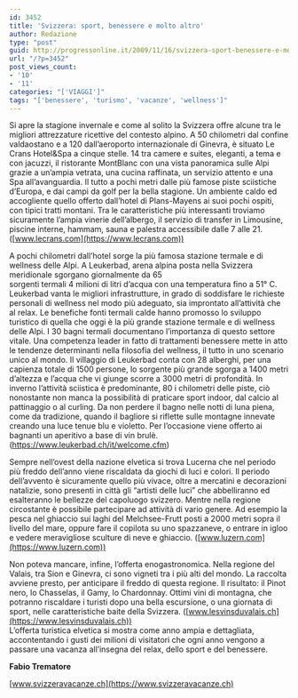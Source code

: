 ```yaml
---
id: 3452
title: 'Svizzera: sport, benessere e molto altro'
author: Redazione
type: "post"
guid: http://progressonline.it/2009/11/16/svizzera-sport-benessere-e-molto-altro/
url: "/?p=3452"
post_views_count:
- '10'
- '11'
categories: "['VIAGGI']"
tags: "['benessere', 'turismo', 'vacanze', 'wellness']"
---
```


Si apre la stagione invernale e come al solito la Svizzera offre alcune tra le migliori attrezzature ricettive del contesto alpino. A 50 chilometri dal confine valdaostano e a 120 dall’aeroporto internazionale di Ginevra, è situato Le Crans Hotel&amp;Spa a cinque stelle. 14 tra camere e suites, eleganti, a tema e con jacuzzi, il ristorante MontBlanc con una vista panoramica sulle Alpi grazie a un’ampia vetrata, una cucina raffinata, un servizio attento e una Spa all’avanguardia. Il tutto a pochi metri dalle più famose piste sciistiche d’Europa, e dai campi da golf per la bella stagione. Un ambiente caldo ed accogliente quello offerto dall’hotel di Plans-Mayens ai suoi pochi ospiti, con tipici tratti montani. Tra le caratteristiche più interessanti troviamo sicuramente l’ampia vinerie dell’albergo, il servizio di transfer in Limousine, piscine interne, hammam, sauna e palestra accessibile dalle 7 alle 21. ([www.lecrans.com](https://www.lecrans.com))

A pochi chilometri dall’hotel sorge la più famosa stazione termale e di wellness delle Alpi. A Leukerbad, arena alpina posta nella Svizzera meridionale sgorgano giornalmente da 65  
sorgenti termali 4 milioni di litri d’acqua con una temperatura fino a 51° C. Leukerbad vanta le migliori infrastrutture, in grado di soddisfare le richieste personali di wellness nel modo più adeguato, sia improntato all’attività che al relax. Le benefiche fonti termali calde hanno promosso lo sviluppo turistico di quella che oggi è la più grande stazione termale e di wellness delle Alpi. I 30 bagni termali documentano l’importanza di questo settore vitale. Una competenza leader in fatto di trattamenti benessere mette in atto le tendenze determinanti nella filosofia del wellness, il tutto in uno scenario unico al mondo. Il villaggio di Leukerbad conta con 28 alberghi, per una capienza totale di 1500 persone, lo sorgente più grande sgorga a 1400 metri d’altezza e l’acqua che vi giunge scorre a 3000 metri di profondità. In inverno l’attività sciistica è predominante, 80 i chilometri delle piste, ciò nonostante non manca la possibilità di praticare sport indoor, dal calcio al pattinaggio o al curling. Da non perdere il bagno nelle notti di luna piena, come da tradizione, quando il bagliore si riflette sulle montagne innevate creando una luce tenue blu e violetto. Per l’occasione viene offerto ai bagnanti un aperitivo a base di vin brulè. (<https://www.leukerbad.ch/it/welcome.cfm>)

Sempre nell’ovest della nazione elvetica si trova Lucerna che nel periodo più freddo dell’anno viene riscaldata da giochi di luci e colori. Il periodo dell’avvento è sicuramente quello più vivace, oltre a mercatini e decorazioni natalizie, sono presenti in città gli “artisti delle luci” che abbelliranno ed esalteranno le bellezze del capoluogo svizzero. Mentre nella regione circostante è possibile partecipare ad attività di vario genere. Ad esempio la pesca nel ghiaccio sui laghi del Melchsee-Frutt posti a 2000 metri sopra il livello del mare, oppure fare il copilota su uno spazzaneve, o entrare in igloo e vedere meravigliose sculture di neve e ghiaccio. ([www.luzern.com](https://www.luzern.com))

Non poteva mancare, infine, l’offerta enogastronomica. Nella regione del Valais, tra Sion e Ginevra, ci sono vigneti tra i più alti del mondo. La raccolta avviene presto, per anticipare il freddo di questa regione. Il risultato: il Pinot nero, lo Chasselas, il Gamy, lo Chardonnay. Ottimi vini di montagna, che potranno riscaldare i turisti dopo una bella escursione, o una giornata di sport, nelle caratteristiche baite della Svizzera. ([www.lesvinsduvalais.ch](https://www.lesvinsduvalais.ch))  
L’offerta turistica elvetica si mostra come anno ampia e dettagliata, accontentando i gusti dei milioni di visitatori che ogni anno vengono a passare una vacanza all’insegna del relax, dello sport e del benessere.

**Fabio Trematore**

[www.svizzeravacanze.ch](https://www.svizzeravacanze.ch)